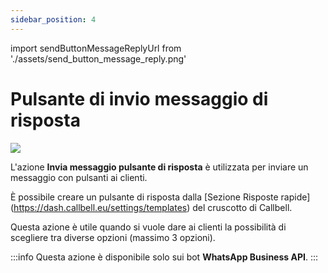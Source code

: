```yaml
---
sidebar_position: 4
---
```


import sendButtonMessageReplyUrl from './assets/send_button_message_reply.png'

# Pulsante di invio messaggio di risposta

<img src={sendButtonMessageReplyUrl} width={180} />

L'azione **Invia messaggio pulsante di risposta** è utilizzata per inviare un messaggio con pulsanti ai clienti.

È possibile creare un pulsante di risposta dalla [Sezione Risposte rapide] (https://dash.callbell.eu/settings/templates) del cruscotto di Callbell.

Questa azione è utile quando si vuole dare ai clienti la possibilità di scegliere tra diverse opzioni (massimo 3 opzioni).

:::info
Questa azione è disponibile solo sui bot **WhatsApp Business API**.
:::